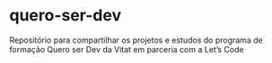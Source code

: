 # quero-ser-dev
Repositório para compartilhar os projetos e estudos do programa de formação Quero ser Dev da Vitat em parceria com a Let’s Code
